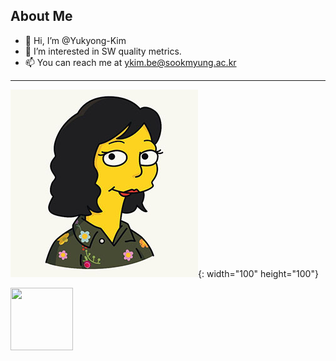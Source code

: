 ## About Me

- 👋 Hi, I’m @Yukyong-Kim
- 👀 I’m interested in SW quality metrics.
- 📫 You can reach me at ykim.be@sookmyung.ac.kr

---
![logo](myImg.jpg){: width="100" height="100"}

<img src="https://user-images.githubusercontent.com/44826830/142150938-78a51b1a-086f-424d-964a-02e4cdeed582.jpg" width="100" height="100">

<!---
Yukyong-Kim/Yukyong-Kim is a ✨ special ✨ repository because its `README.md` (this file) appears on your GitHub profile.
You can click the Preview link to take a look at your changes.
--->
